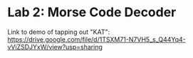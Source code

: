 # Lab 2: Morse Code Decoder
Link to demo of tapping out "KAT":
https://drive.google.com/file/d/1TSXM71-N7VH5_s_Q44Yq4-vViZSDJYxW/view?usp=sharing 
